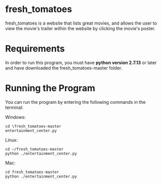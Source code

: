 # fresh_tomatoes

fresh_tomatoes is a website that lists great movies, and allows the user to view the movie's trailer within the website by clicking the movie's poster. 

# Requirements

In order to run this program, you must have **python version 2.7.13** or later and have downloaded the fresh_tomatoes-master folder.

# Running the Program

You can run the program by entering the following commands in the terminal: 

Windows: 
```
cd \fresh_tomatoes-master
entertainment_center.py
```

Linux:
```
cd ~/fresh_tomatoes-master
python ./entertainment_center.py
```

Mac:
```
cd fresh_tomatoes-master
python ./entertainment_center.py 
```
